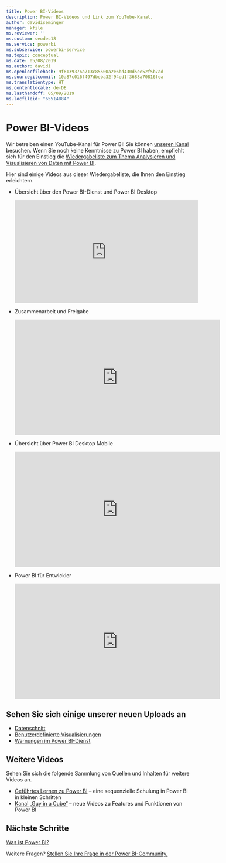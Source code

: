 ```yaml
---
title: Power BI-Videos
description: Power BI-Videos und Link zum YouTube-Kanal.
author: davidiseminger
manager: kfile
ms.reviewer: ''
ms.custom: seodec18
ms.service: powerbi
ms.subservice: powerbi-service
ms.topic: conceptual
ms.date: 05/08/2019
ms.author: davidi
ms.openlocfilehash: 9f6139376a713c85500a2e6bd430d5ee52f5b7ad
ms.sourcegitcommit: 10a87c016f497dbeba32f94ed1f3688a70816fea
ms.translationtype: HT
ms.contentlocale: de-DE
ms.lasthandoff: 05/09/2019
ms.locfileid: "65514884"
---
```

# <a name="power-bi-videos"></a>Power BI-Videos
Wir betreiben einen YouTube-Kanal für Power BI! Sie können [unseren Kanal](https://www.youtube.com/user/mspowerbi/videos) besuchen. Wenn Sie noch keine Kenntnisse zu Power BI haben, empfiehlt sich für den Einstieg die [Wiedergabeliste zum Thema Analysieren und Visualisieren von Daten mit Power BI](https://www.youtube.com/playlist?list=PL1N57mwBHtN0JFoKSR0n-tBkUJHeMP2cP).

Hier sind einige Videos aus dieser Wiedergabeliste, die Ihnen den Einstieg erleichtern.

* Übersicht über den Power BI-Dienst und Power BI Desktop
  
  <iframe width="500" height="281" src="https://www.youtube.com/embed/l2wy4XgQIu0" frameborder="0" allowfullscreen></iframe>
* Zusammenarbeit und Freigabe
  
  <iframe width="560" height="315" src="https://www.youtube.com/embed/5DABLeJzQYM" frameborder="0" allow="autoplay; encrypted-media" allowfullscreen></iframe>
* Übersicht über Power BI Desktop Mobile
  
  <iframe width="560" height="315" src="https://www.youtube.com/embed/07uBWhaCo78" frameborder="0" allow="autoplay; encrypted-media" allowfullscreen></iframe>

* Power BI für Entwickler
  <iframe width="560" height="315" src="https://www.youtube.com/embed/47uXJW1GIUY" frameborder="0" allow="autoplay; encrypted-media" allowfullscreen></iframe>  

## <a name="watch-some-of-our-new-uploads"></a>Sehen Sie sich einige unserer neuen Uploads an
* [Datenschnitt](https://youtu.be/V7i82ZZm0vw)
* [Benutzerdefinierte Visualisierungen](https://youtu.be/d-rXAJ3_uAo)
* [Warnungen im Power BI-Dienst](https://youtu.be/JbL2-HJ8clE)

## <a name="more-videos"></a>Weitere Videos
Sehen Sie sich die folgende Sammlung von Quellen und Inhalten für weitere Videos an.

* [Geführtes Lernen zu Power BI](https://powerbi.microsoft.com/guided-learning/) – eine sequenzielle Schulung in Power BI in kleinen Schritten
* [Kanal „Guy in a Cube“](https://www.youtube.com/channel/UCFp1vaKzpfvoGai0vE5VJ0w) – neue Videos zu Features und Funktionen von Power BI

## <a name="next-steps"></a>Nächste Schritte
[Was ist Power BI?](power-bi-overview.md)

Weitere Fragen? [Stellen Sie Ihre Frage in der Power BI-Community.](http://community.powerbi.com/)

